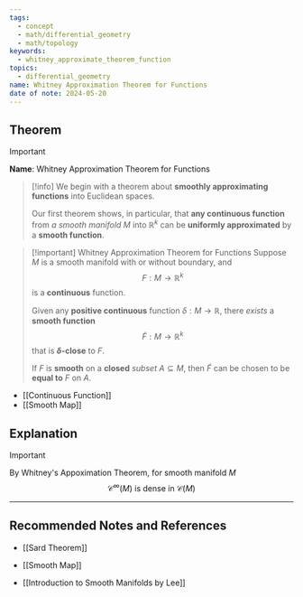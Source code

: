```yaml
---
tags:
  - concept
  - math/differential_geometry
  - math/topology
keywords:
  - whitney_approximate_theorem_function
topics:
  - differential_geometry
name: Whitney Approximation Theorem for Functions
date of note: 2024-05-20
---
```


## Theorem

>[!important]
>**Name**: Whitney Approximation Theorem for Functions

>[!info]
>We begin with a theorem about **smoothly approximating functions** into Euclidean spaces. 
>
>Our first theorem shows, in particular, that **any continuous function** from *a smooth manifold* $M$ into $\mathbb{R}^k$ can be **uniformly approximated** by a **smooth function**.


>[!important] Whitney Approximation Theorem for Functions
>Suppose $M$ is a smooth manifold with or without boundary, and $$F: M \rightarrow \mathbb{R}^k$$ is a **continuous** function. 
>
>Given any **positive continuous** function $\delta: M \rightarrow \mathbb{R}$, there *exists* a **smooth function** $$\widetilde{F}: M \rightarrow \mathbb{R}^k$$ that is **$\delta$-close** to $F$. 
>
>If $F$ is **smooth** on a **closed** *subset* $A \subseteq M$, then $\widetilde{F}$ can be chosen to be **equal to** $F$ on $A$.

- [[Continuous Function]]
- [[Smooth Map]]


## Explanation

>[!important]
>By Whitney's Appoximation Theorem,  for smooth manifold $M$
>$$
>\mathcal{C}^{\infty}(M) \text{ is dense in } \mathcal{C}(M)
>$$





-----------
##  Recommended Notes and References

- [[Sard Theorem]]


- [[Smooth Map]]

- [[Introduction to Smooth Manifolds by Lee]]